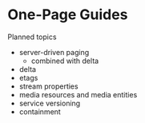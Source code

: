 # One-Page Guides

Planned topics
 - server-driven paging
   - combined with delta
 - delta
 - etags
 - stream properties
 - media resources and media entities
 - service versioning
 - containment
 
